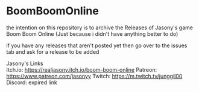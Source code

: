 # BoomBoomOnline

the intention on this repository is to archive the Releases of Jasony's game Boom Boom Online (Just because i didn't have anything better to do)

if you have any releases that aren't posted yet then go over to the issues tab and ask for a release to be added

Jasony's Links                                                        
Itch.io: https://realjasony.itch.io/boom-boom-online
Patreon: https://www.patreon.com/jasonyy
Twitch: https://m.twitch.tv/junggil00
Discord: expired link
